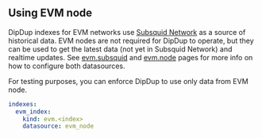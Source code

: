 <!-- markdownlint-disable first-line-h1 -->
## Using EVM node

DipDup indexes for EVM networks use [Subsquid Network](https://docs.subsquid.io/subsquid-network/overview/) as a source of historical data. EVM nodes are not required for DipDup to operate, but they can be used to get the latest data (not yet in Subsquid Network) and realtime updates. See [evm.subsquid](../3.datasources/4.evm_subsquid.md) and [evm.node](../3.datasources/3.evm_node.md) pages for more info on how to configure both datasources.

For testing purposes, you can enforce DipDup to use only data from EVM node.

```yaml [dipdup.yaml]
indexes:
  evm_index:
    kind: evm.<index>
    datasource: evm_node
```
